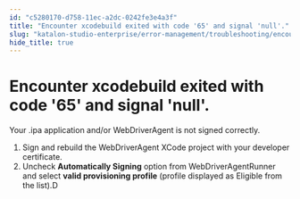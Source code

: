 ```yaml
---
id: "c5280170-d758-11ec-a2dc-0242fe3e4a3f"
title: "Encounter xcodebuild exited with code '65' and signal 'null'."
slug: "katalon-studio-enterprise/error-management/troubleshooting/encounter-xcodebuild-exited-with-code-65-and-signal-null."
hide_title: true
---
```


# <a id="troubleshooting-1152" class="anchor_top_offset"/><a id="ariaid-title1" class="anchor_top_offset"/>Encounter xcodebuild exited with code '65' and signal 'null'.

<div xmlns="http://www.w3.org/1999/xhtml" className="bodydiv troubleSolution"><section className="section cause"><p className="p">Your .ipa application and/or WebDriverAgent is not signed correctly.</p></section><section className="section remedy"><ol className="ol steps"><li className="li step"><span className="ph cmd">Sign and rebuild the WebDriverAgent XCode project with your developer certificate.</span></li><li className="li step"><span className="ph cmd">Uncheck <strong className="ph b">Automatically Signing</strong> option from WebDriverAgentRunner and select <strong className="ph b">valid provisioning profile</strong> (profile displayed as Eligible from the list).D</span></li></ol></section></div>
